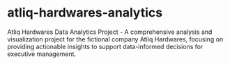 # atliq-hardwares-analytics
Atliq Hardwares Data Analytics Project - A comprehensive analysis and visualization project for the fictional company Atliq Hardwares, focusing on providing actionable insights to support data-informed decisions for executive management.
